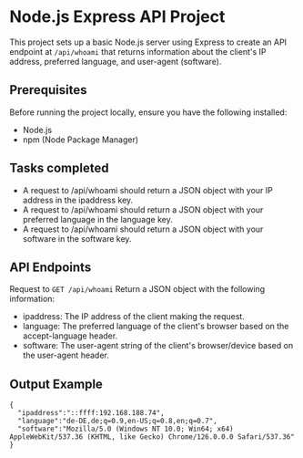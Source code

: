 # Node.js Express API Project

This project sets up a basic Node.js server using Express to create an API endpoint at `/api/whoami` that returns information about the client's IP address, preferred language, and user-agent (software).

## Prerequisites

Before running the project locally, ensure you have the following installed:
- Node.js
- npm (Node Package Manager)
  
## Tasks completed

- A request to /api/whoami should return a JSON object with your IP address in the ipaddress key.
- A request to /api/whoami should return a JSON object with your preferred language in the language key.
- A request to /api/whoami should return a JSON object with your software in the software key.

## API Endpoints
Request to `GET /api/whoami`
Return a JSON object with the following information:

- ipaddress: The IP address of the client making the request.
- language: The preferred language of the client's browser based on the accept-language header.
- software: The user-agent string of the client's browser/device based on the user-agent header.

## Output Example

```
{
  "ipaddress":"::ffff:192.168.188.74",  
  "language":"de-DE,de;q=0.9,en-US;q=0.8,en;q=0.7",  
  "software":"Mozilla/5.0 (Windows NT 10.0; Win64; x64) AppleWebKit/537.36 (KHTML, like Gecko) Chrome/126.0.0.0 Safari/537.36"  
}
```
